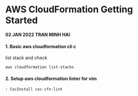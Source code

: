 # AWS CloudFormation Getting Started 
**02 JAN 2022 TRAN MINH HAI**
#### 1. Basic aws cloudformation cli c
list stack and check 
```
aws cloudformation list-stacks
```
#### 2. Setup aws cloudformation linter for vim 
```
: CocInstall coc-cfn-lint 
```

